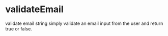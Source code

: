 # validateEmail
validate email string
simply validate an email input from the user and return true or false.

